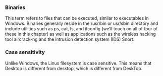 ### Binaries 
This term refers to files that can be executed, similar to
executables in Windows. Binaries generally reside in the /usr/bin or
usr/sbin directory and include utilities such as ps, cat, ls, and ifconfig
(we’ll touch on all of four of these in this chapter) as well as applications such as the wireless hacking tool aircrack-ng and the intrusion
detection system (IDS) Snort.

### Case sensitivity 

Unlike Windows, the Linux filesystem is case sensitive. This means that Desktop is different from desktop, which is different
from DeskTop.
